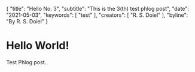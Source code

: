 {
	"title": "Hello No. 3",
	"subtitle": "This is the 3(th) test phlog post",
	"date": "2021-05-03",
	"keywords": [ "test" ],
	"creators": [ "R. S. Doiel" ],
	"byline": "By R. S. Doiel"
}


# Hello World!

Test Phlog post.
